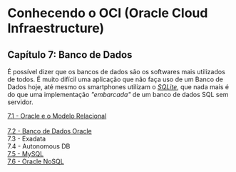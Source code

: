 # Conhecendo o OCI (Oracle Cloud Infraestructure)

## Capítulo 7: Banco de Dados

É possível dizer que os bancos de dados são os softwares mais utilizados de todos. É muito difícil uma aplicação que não faça uso de um Banco de Dados hoje, até mesmo os smartphones utilizam o _[SQLite](https://pt.wikipedia.org/wiki/SQLite)_, que nada mais é do que uma implementação _"embarcada"_ de um banco de dados SQL sem servidor.

[7.1 - Oracle e o Modelo Relacional](https://github.com/daniel-armbrust/oci-book/blob/main/chapter-7/7-1_intro-relacional.md) <br>    
[7.2 - Banco de Dados Oracle](https://github.com/daniel-armbrust/oci-book/blob/main/chapter-7/7-2_banco-oracle.md) <br>
7.3 - Exadata <br>
7.4 - Autonomous DB <br>
[7.5 - MySQL](https://github.com/daniel-armbrust/oci-book/blob/main/chapter-7/7-5_mysql.md) <br>
[7.6 - Oracle NoSQL](https://github.com/daniel-armbrust/oci-book/blob/main/chapter-7/7-6_nosql.md) <br>